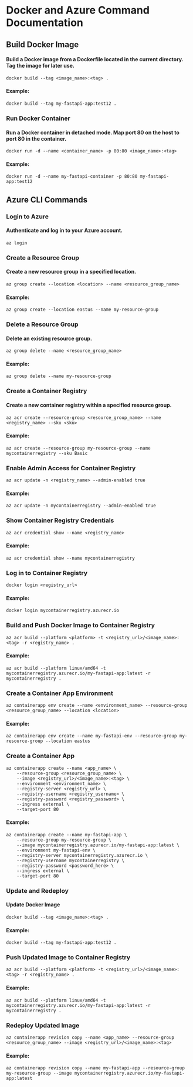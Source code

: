<!DOCTYPE html>
<html lang="en">
<head>
    <meta charset="UTF-8">
    <meta name="viewport" content="width=device-width, initial-scale=1.0">
    <title>Docker and Azure Command Documentation</title>
</head>
<body>

<h1>Docker and Azure Command Documentation</h1>

<h2>Build Docker Image</h2>

<h4>Build a Docker image from a Dockerfile located in the current directory. Tag the image for later use.</h4>

<pre><code>docker build --tag &lt;image_name&gt;:&lt;tag&gt; .
</code></pre>

<h4>Example:</h4>

<pre><code>docker build --tag my-fastapi-app:test12 .
</code></pre>

<h3>Run Docker Container</h3>

<h4>Run a Docker container in detached mode. Map port 80 on the host to port 80 in the container.</h4>

<pre><code>docker run -d --name &lt;container_name&gt; -p 80:80 &lt;image_name&gt;:&lt;tag&gt;
</code></pre>

<h4>Example:</h4>

<pre><code>docker run -d --name my-fastapi-container -p 80:80 my-fastapi-app:test12
</code></pre>

<h2>Azure CLI Commands</h2>

<h3>Login to Azure</h3>

<h4>Authenticate and log in to your Azure account.</h4>

<pre><code>az login
</code></pre>

<h3>Create a Resource Group</h3>

<h4>Create a new resource group in a specified location.</h4>

<pre><code>az group create --location &lt;location&gt; --name &lt;resource_group_name&gt;
</code></pre>

<h4>Example:</h4>

<pre><code>az group create --location eastus --name my-resource-group
</code></pre>

<h3>Delete a Resource Group</h3>

<h4>Delete an existing resource group.</h4>

<pre><code>az group delete --name &lt;resource_group_name&gt;
</code></pre>

<h4>Example:</h4>

<pre><code>az group delete --name my-resource-group
</code></pre>

<h3>Create a Container Registry</h3>

<h4>Create a new container registry within a specified resource group.</h4>

<pre><code>az acr create --resource-group &lt;resource_group_name&gt; --name &lt;registry_name&gt; --sku &lt;sku&gt;
</code></pre>

<h4>Example:</h4>

<pre><code>az acr create --resource-group my-resource-group --name mycontainerregistry --sku Basic
</code></pre>

<h3>Enable Admin Access for Container Registry</h3>

<pre><code>az acr update -n &lt;registry_name&gt; --admin-enabled true
</code></pre>

<h4>Example:</h4>

<pre><code>az acr update -n mycontainerregistry --admin-enabled true
</code></pre>

<h3>Show Container Registry Credentials</h3>

<pre><code>az acr credential show --name &lt;registry_name&gt;
</code></pre>

<h4>Example:</h4>

<pre><code>az acr credential show --name mycontainerregistry
</code></pre>

<h3>Log in to Container Registry</h3>

<pre><code>docker login &lt;registry_url&gt;
</code></pre>

<h4>Example:</h4>

<pre><code>docker login mycontainerregistry.azurecr.io
</code></pre>

<h3>Build and Push Docker Image to Container Registry</h3>

<pre><code>az acr build --platform &lt;platform&gt; -t &lt;registry_url&gt;/&lt;image_name&gt;:&lt;tag&gt; -r &lt;registry_name&gt; .
</code></pre>

<h4>Example:</h4>

<pre><code>az acr build --platform linux/amd64 -t mycontainerregistry.azurecr.io/my-fastapi-app:latest -r mycontainerregistry .
</code></pre>

<h3>Create a Container App Environment</h3>

<pre><code>az containerapp env create --name &lt;environment_name&gt; --resource-group &lt;resource_group_name&gt; --location &lt;location&gt;
</code></pre>

<h4>Example:</h4>

<pre><code>az containerapp env create --name my-fastapi-env --resource-group my-resource-group --location eastus
</code></pre>

<h3>Create a Container App</h3>

<pre><code>az containerapp create --name &lt;app_name&gt; \
    --resource-group &lt;resource_group_name&gt; \
    --image &lt;registry_url&gt;/&lt;image_name&gt;:&lt;tag&gt; \
    --environment &lt;environment_name&gt; \
    --registry-server &lt;registry_url&gt; \
    --registry-username &lt;registry_username&gt; \
    --registry-password &lt;registry_password&gt; \
    --ingress external \
    --target-port 80
</code></pre>

<h4>Example:</h4>

<pre><code>az containerapp create --name my-fastapi-app \
    --resource-group my-resource-group \
    --image mycontainerregistry.azurecr.io/my-fastapi-app:latest \
    --environment my-fastapi-env \
    --registry-server mycontainerregistry.azurecr.io \
    --registry-username mycontainerregistry \
    --registry-password &lt;password_here&gt; \
    --ingress external \
    --target-port 80
</code></pre>

<h3>Update and Redeploy</h3>

<h4>Update Docker Image</h4>

<pre><code>docker build --tag &lt;image_name&gt;:&lt;tag&gt; .
</code></pre>

<h4>Example:</h4>

<pre><code>docker build --tag my-fastapi-app:test12 .
</code></pre>

<h3>Push Updated Image to Container Registry</h3>

<pre><code>az acr build --platform &lt;platform&gt; -t &lt;registry_url&gt;/&lt;image_name&gt;:&lt;tag&gt; -r &lt;registry_name&gt; .
</code></pre>

<h4>Example:</h4>

<pre><code>az acr build --platform linux/amd64 -t mycontainerregistry.azurecr.io/my-fastapi-app:latest -r mycontainerregistry .
</code></pre>

<h3>Redeploy Updated Image</h3>

<pre><code>az containerapp revision copy --name &lt;app_name&gt; --resource-group &lt;resource_group_name&gt; --image &lt;registry_url&gt;/&lt;image_name&gt;:&lt;tag&gt;
</code></pre>

<h4>Example:</h4>

<pre><code>az containerapp revision copy --name my-fastapi-app --resource-group my-resource-group --image mycontainerregistry.azurecr.io/my-fastapi-app:latest
</code></pre>

</body>
</html>
